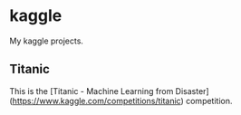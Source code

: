 # kaggle
My kaggle projects.

## Titanic

This is the \[Titanic - Machine Learning from Disaster](https://www.kaggle.com/competitions/titanic) competition.
